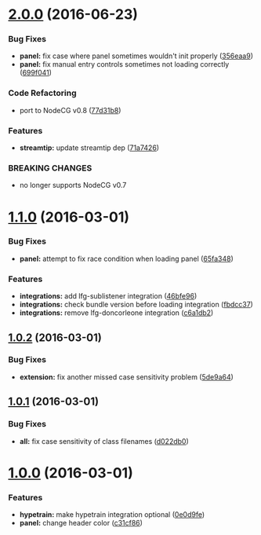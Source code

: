 <a name="2.0.0"></a>
# [2.0.0](https://github.com/SupportClass/lfg-nucleus/compare/v1.1.0...v2.0.0) (2016-06-23)


### Bug Fixes

* **panel:** fix case where panel sometimes wouldn't init properly ([356eaa9](https://github.com/SupportClass/lfg-nucleus/commit/356eaa9))
* **panel:** fix manual entry controls sometimes not loading correctly ([699f041](https://github.com/SupportClass/lfg-nucleus/commit/699f041))


### Code Refactoring

* port to NodeCG v0.8 ([77d31b8](https://github.com/SupportClass/lfg-nucleus/commit/77d31b8))


### Features

* **streamtip:** update streamtip dep ([71a7426](https://github.com/SupportClass/lfg-nucleus/commit/71a7426))


### BREAKING CHANGES

* no longer supports NodeCG v0.7



<a name="1.1.0"></a>
# [1.1.0](https://github.com/SupportClass/lfg-nucleus/compare/v1.0.2...v1.1.0) (2016-03-01)


### Bug Fixes

* **panel:** attempt to fix race condition when loading panel ([65fa348](https://github.com/SupportClass/lfg-nucleus/commit/65fa348))

### Features

* **integrations:** add lfg-sublistener integration ([46bfe96](https://github.com/SupportClass/lfg-nucleus/commit/46bfe96))
* **integrations:** check bundle version before loading integration ([fbdcc37](https://github.com/SupportClass/lfg-nucleus/commit/fbdcc37))
* **integrations:** remove lfg-doncorleone integration ([c6a1db2](https://github.com/SupportClass/lfg-nucleus/commit/c6a1db2))



<a name="1.0.2"></a>
## [1.0.2](https://github.com/SupportClass/lfg-nucleus/compare/v1.0.1...v1.0.2) (2016-03-01)


### Bug Fixes

* **extension:** fix another missed case sensitivity problem ([5de9a64](https://github.com/SupportClass/lfg-nucleus/commit/5de9a64))



<a name="1.0.1"></a>
## [1.0.1](https://github.com/SupportClass/lfg-nucleus/compare/v1.0.0...v1.0.1) (2016-03-01)


### Bug Fixes

* **all:** fix case sensitivity of class filenames ([d022db0](https://github.com/SupportClass/lfg-nucleus/commit/d022db0))



<a name="1.0.0"></a>
# [1.0.0](https://github.com/SupportClass/lfg-nucleus/compare/0e0d9fe...v1.0.0) (2016-03-01)


### Features

* **hypetrain:** make hypetrain integration optional ([0e0d9fe](https://github.com/SupportClass/lfg-nucleus/commit/0e0d9fe))
* **panel:** change header color ([c31cf86](https://github.com/SupportClass/lfg-nucleus/commit/c31cf86))



